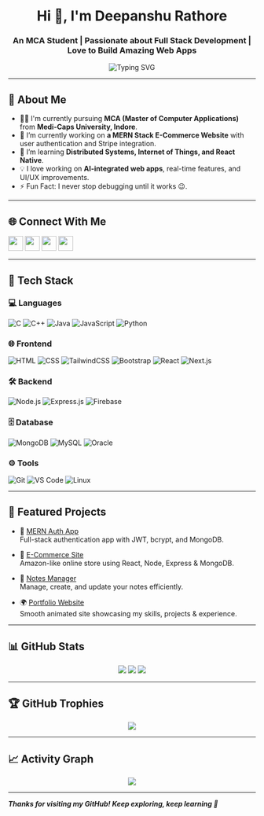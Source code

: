 <h1 align="center">Hi 👋, I'm Deepanshu Rathore</h1>
<h3 align="center">An MCA Student | Passionate about Full Stack Development | Love to Build Amazing Web Apps</h3>

<p align="center">
  <img src="https://readme-typing-svg.demolab.com?font=Fira+Code&pause=1000&color=F79D11&width=435&lines=Full+Stack+Web+Developer;DSA+Enthusiast;Open+Source+Contributor;Tech+Explorer+%F0%9F%9A%80" alt="Typing SVG" />
</p>

---

## 🌟 About Me

- 👨‍🎓 I'm currently pursuing **MCA (Master of Computer Applications)** from **Medi-Caps University, Indore**.
- 🔭 I’m currently working on **a MERN Stack E-Commerce Website** with user authentication and Stripe integration.
- 🌱 I’m learning **Distributed Systems, Internet of Things, and React Native**.
- 💡 I love working on **AI-integrated web apps**, real-time features, and UI/UX improvements.
- ⚡ Fun Fact: I never stop debugging until it works 😉.

---

## 🌐 Connect With Me
<p align="left">
  <a href="mailto:rathoredeepanshu84@gmail.com"><img src="https://img.icons8.com/color/48/gmail-new.png" width="30"/></a>
  <a href="https://www.linkedin.com/in/deepanshurathore01/"><img src="https://img.icons8.com/color/48/linkedin.png" width="30"/></a>
  <a href="https://deepanshurathore.vercel.app/"><img src="https://img.icons8.com/fluency/48/domain.png" width="30"/></a>
  <a href="https://twitter.com/deepanshu_0x01"><img src="https://img.icons8.com/color/48/twitter--v1.png" width="30"/></a>
</p>

---

## 🧰 Tech Stack

### 💻 Languages
![C](https://img.shields.io/badge/-C-00599C?style=flat&logo=c)
![C++](https://img.shields.io/badge/-C++-00599C?style=flat&logo=c%2B%2B)
![Java](https://img.shields.io/badge/-Java-007396?style=flat&logo=java)
![JavaScript](https://img.shields.io/badge/-JavaScript-F7DF1E?style=flat&logo=javascript)
![Python](https://img.shields.io/badge/-Python-3776AB?style=flat&logo=python)

### 🌐 Frontend
![HTML](https://img.shields.io/badge/-HTML5-E34F26?style=flat&logo=html5)
![CSS](https://img.shields.io/badge/-CSS3-1572B6?style=flat&logo=css3)
![TailwindCSS](https://img.shields.io/badge/-Tailwind-38B2AC?style=flat&logo=tailwind-css)
![Bootstrap](https://img.shields.io/badge/-Bootstrap-563D7C?style=flat&logo=bootstrap)
![React](https://img.shields.io/badge/-React-61DAFB?style=flat&logo=react)
![Next.js](https://img.shields.io/badge/-Next.js-000000?style=flat&logo=next.js)

### 🛠️ Backend
![Node.js](https://img.shields.io/badge/-Node.js-339933?style=flat&logo=node.js)
![Express.js](https://img.shields.io/badge/-Express.js-000000?style=flat&logo=express)
![Firebase](https://img.shields.io/badge/-Firebase-FFCA28?style=flat&logo=firebase)

### 🗄️ Database
![MongoDB](https://img.shields.io/badge/-MongoDB-47A248?style=flat&logo=mongodb)
![MySQL](https://img.shields.io/badge/-MySQL-4479A1?style=flat&logo=mysql)
![Oracle](https://img.shields.io/badge/-Oracle-F80000?style=flat&logo=oracle)

### ⚙️ Tools
![Git](https://img.shields.io/badge/-Git-F05032?style=flat&logo=git)
![VS Code](https://img.shields.io/badge/-VS%20Code-007ACC?style=flat&logo=visual-studio-code)
![Linux](https://img.shields.io/badge/-Linux-FCC624?style=flat&logo=linux)

---

## 📌 Featured Projects

- 🔐 [MERN Auth App](https://github.com/Deepanshurathore01/MERN-Auth-App)  
  Full-stack authentication app with JWT, bcrypt, and MongoDB.

- 🛒 [E-Commerce Site](https://github.com/Deepanshurathore01/E-commerce-site)  
  Amazon-like online store using React, Node, Express & MongoDB.

- 📓 [Notes Manager](https://github.com/Deepanshurathore01/Notes-Management-App)  
  Manage, create, and update your notes efficiently.

- 🌍 [Portfolio Website](https://deepanshurathore01.github.io/MyPortfolio_Web/)  
  Smooth animated site showcasing my skills, projects & experience.

---

## 📊 GitHub Stats

<p align="center">
  <img src="https://github-readme-stats.vercel.app/api?username=Deepanshurathore01&show_icons=true&theme=tokyonight" />
  <img src="https://github-readme-streak-stats.herokuapp.com/?user=Deepanshurathore01&theme=tokyonight" />
  <img src="https://github-profile-summary-cards.vercel.app/api/cards/profile-details?username=Deepanshurathore01&theme=tokyonight" />
</p>

---

## 🏆 GitHub Trophies

<p align="center">
  <img src="https://github-profile-trophy.vercel.app/?username=Deepanshurathore01&theme=darkhub&margin-w=15&margin-h=15" />
</p>

---

## 📈 Activity Graph

<p align="center">
  <img src="https://github-readme-activity-graph.vercel.app/graph?username=Deepanshurathore01&theme=tokyo-night" />
</p>

---

_**Thanks for visiting my GitHub! Keep exploring, keep learning 🚀**_

